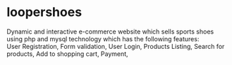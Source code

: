 # loopershoes
Dynamic and interactive e-commerce website which sells sports shoes using php and mysql technology which has the following features:  
User Registration, Form validation, User Login, Products Listing, Search for products, Add to shopping cart, Payment,
